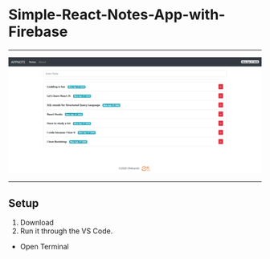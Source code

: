 # Simple-React-Notes-App-with-Firebase
***
![](Images/note-app.png)
***
## Setup
1. Download
2. Run it through the VS Code.
  * Open Terminal

